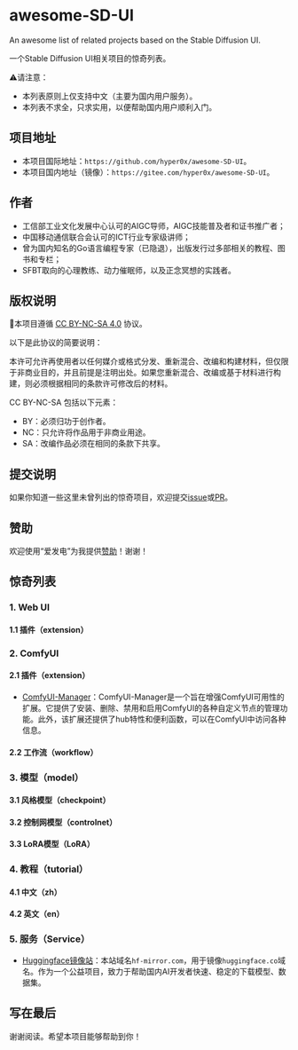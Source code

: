 # awesome-SD-UI
An awesome list of related projects based on the Stable Diffusion UI.

一个Stable Diffusion UI相关项目的惊奇列表。

⚠️请注意：
- 本列表原则上仅支持中文（主要为国内用户服务）。
- 本列表不求全，只求实用，以便帮助国内用户顺利入门。

## 项目地址
- 本项目国际地址：`https://github.com/hyper0x/awesome-SD-UI`。
- 本项目国内地址（镜像）：`https://gitee.com/hyper0x/awesome-SD-UI`。

## 作者
- 工信部工业文化发展中心认可的AIGC导师，AIGC技能普及者和证书推广者；
- 中国移动通信联合会认可的ICT行业专家级讲师；
- 曾为国内知名的Go语言编程专家（已隐退），出版发行过多部相关的教程、图书和专栏；
- SFBT取向的心理教练、动力催眠师，以及正念冥想的实践者。

## 版权说明
🌟本项目遵循 [CC BY-NC-SA 4.0](https://creativecommons.org/licenses/by-nc-sa/4.0/deed.zh) 协议。

以下是此协议的简要说明：

本许可允许再使用者以任何媒介或格式分发、重新混合、改编和构建材料，但仅限于非商业目的，并且前提是注明出处。如果您重新混合、改编或基于材料进行构建，则必须根据相同的条款许可修改后的材料。

CC BY-NC-SA 包括以下元素： 
- BY：必须归功于创作者。
- NC：只允许将作品用于非商业用途。
- SA：改编作品必须在相同的条款下共享。

## 提交说明
如果你知道一些这里未曾列出的惊奇项目，欢迎提交[issue](https://github.com/hyper0x/awesome-SD-UI/issues/new)或[PR](https://github.com/hyper0x/awesome-SD-UI/compare)。

## 赞助
欢迎使用“爱发电”为我提供[赞助](https://afdian.net/a/hyper0x)！谢谢！

## 惊奇列表

### 1. Web UI

#### 1.1 插件（extension）


### 2. ComfyUI

#### 2.1 插件（extension）
- [ComfyUI-Manager](https://github.com/ltdrdata/ComfyUI-Manager)：ComfyUI-Manager是一个旨在增强ComfyUI可用性的扩展。它提供了安装、删除、禁用和启用ComfyUI的各种自定义节点的管理功能。此外，该扩展还提供了hub特性和便利函数，可以在ComfyUI中访问各种信息。

#### 2.2 工作流（workflow）


### 3. 模型（model）

#### 3.1 风格模型（checkpoint）


#### 3.2 控制网模型（controlnet）


#### 3.3 LoRA模型（LoRA）


### 4. 教程（tutorial）

#### 4.1 中文（zh）


#### 4.2 英文（en）


### 5. 服务（Service）
- [Huggingface镜像站](https://hf-mirror.com)：本站域名`hf-mirror.com`，用于镜像`huggingface.co`域名。作为一个公益项目，致力于帮助国内AI开发者快速、稳定的下载模型、数据集。


## 写在最后
谢谢阅读。希望本项目能够帮助到你！
